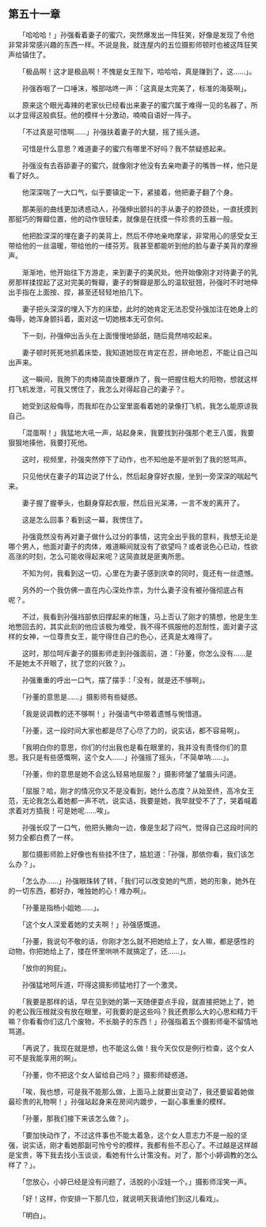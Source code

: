 ## 第五十一章

　　「哈哈哈！」孙强看着妻子的蜜穴，突然爆发出一阵狂笑，好像是发现了令他非常非常感兴趣的东西一样。不说是我，就连屋内的五位摄影师顿时也被这阵狂笑声给镇住了。

　　「极品啊！这才是极品啊！不愧是女王陛下，哈哈哈，真是赚到了，这……」。

　　孙强吞咽了一口唾沫，喉部咕咚一声：「这真是太完美了，标准的海葵啊」。

　　原来这个眼光毒辣的老家伙已经看出来妻子的蜜穴属于难得一见的名器了，所以才显得这般疯狂。他的模样十分激动，喃喃自语好一阵子。

　　「不过真是可惜啊……」孙强扶着妻子的大腿，摇了摇头道。

　　可惜是什么意思？难道妻子的蜜穴有哪里不好吗？我不禁疑惑起来。

　　孙强没有去吞舔妻子的蜜穴，就像刚才他没有去亲吻妻子的嘴唇一样，他只是看了好久。

　　他深深喘了一大口气，似乎要镇定一下，紧接着，他把妻子翻了个身。

　　那美丽的曲线更加诱惑动人，孙强伸出颤抖的手从妻子的脖颈处，一直抚摸到那挺巧的臀瓣位置，他的动作很轻柔，就像是在抚摸一件珍贵的玉器一般。

　　他把脸深深的埋在妻子的美背上，然后不停地亲吻摩挲，非常用心的感受女王带给他的一丝温暖，带给他的一缕芬芳。我甚至都能听到他的脸与妻子美背的摩擦声。

　　渐渐地，他开始往下方游走，来到妻子的美尻处。他开始像刚才对待妻子的乳房那样揉捏起了这对完美的臀瓣，妻子的臀瓣是那么的温软挺翘，孙强时不时地伸出手指在上面按、捏，甚至还轻轻地拍几下。

　　妻子把头深深的埋入下方的床垫，此时的她肯定无法忍受孙强加注在她身上的侮辱，她浑身颤抖着，面对这一切她根本无可奈何。

　　下一刻，孙强伸出舌头在上面慢慢地舔舐，随后竟然啃咬起来。

　　妻子顿时死死地抓着床垫，我知道她现在肯定在忍，拼命地忍，不能让自己叫出声来。

　　这一瞬间，我胯下的肉棒简直快要爆炸了，我一把握住粗大的阳物，想就这样打飞机发泄，可我又愣住了，我怎么对得起自己的妻子？。

　　她受到这般侮辱，而我却在办公室里面看着她的录像打飞机，我怎么能原谅我自己。

　　「混蛋啊！」我猛地大吼一声，站起身来，我要找到孙强那个老王八蛋，我要狠狠地揍他，我要打死他。

　　这时，视频里，孙强突然停下了动作，也不知他是不是听到了我的怒骂声。

　　只见他伏在妻子的耳边说了什么，然后起身穿好衣服，坐到一旁深深的喘起气来。

　　妻子握了握拳头，也翻身穿起衣服，然后目光呆滞，一言不发的离开了。

　　这是怎么回事？看到这一幕，我愣住了。

　　孙强竟然没有再对妻子做什么过分的事情，这完全出乎我的意料，我想无论是哪个男人，他面对妻子的肉体，难道瞬间就没有了欲望吗？或者说色心已动，性欲高涨的时刻，怎么可能收得起来呢？这简直就是匪夷所思。

　　不知为何，我看到这一切，心里在为妻子感到庆幸的同时，竟还有一丝遗憾。

　　另外的一个我仿佛一直在内心深处作祟，为什么妻子没有被孙强彻底占有呢？。

　　不过，我看到孙强裆部依旧撑起来的帐篷，马上否认了刚才的猜想，他是生生地憋回去的，其实此刻的他应该极为难受，我不得不佩服他的忍耐性，面对妻子这样的女神，一位尊贵女王，能守得住自己的色心，还真是太难得了。

　　这时，那位呵斥妻子的摄影师走到孙强面前，道：「孙董，你怎么没有……是不是她太不开眼了，扰了您的兴致？」。

　　孙强重重的呼出一口气，摆了摆手：「没有，就是还不够啊」。

　　「孙董的意思是……」摄影师有些疑惑。

　　「我是说调教的还不够啊！」孙强语气中带着遗憾与惋惜道。

　　「孙董，这一段时间大家也都是尽了心尽了力的，说实话，都不容易啊」。

　　「我明白你的意思，你们的付出我也是看在眼里的，我并没有责怪你们的意思。我只是有些感慨啊，这个女人……」孙强摇了摇头，「不简单呐……」。

　　「孙董，你的意思是她不会这么轻易地屈服？」摄影师皱了皱眉头问道。

　　「屈服？哈，刚才的情况你又不是没看到，她什么态度？从始至终，高冷女王范，无论我怎么着她都一声不吭，说实话，我要是她，我早就受不了了，哭着喊着求着对方插我！可是她呢……唉」。

　　孙强长叹了一口气，他把头撇向一边，像是生起了闷气，觉得自己这段时间的努力全都白费了一样。

　　那位摄影师脸上好像也有些挂不住了，尴尬道：「孙强，那依你看，我们该怎么办？」。

　　「怎么办……」孙强眼珠转了转，「我们可以改变她的气质，她的形象，她外在的一切东西，都好办，唯独她的心！难办啊」。

　　「孙董是指杨小姐她……」。

　　「这个女人深爱着她的丈夫啊！」孙强感慨道。

　　「孙董，我说句不敬的话，你刚才怎么就不把她给上了，女人嘛，都是感性的动物，你把她给上了，搂在怀里哄哄不就搞定了，还……」。

　　「放你的狗屁」。

　　孙强猛地呵斥道，吓得这摄影师猛地打了一个激灵。

　　「我要是那样的话，早在见到她的第一天随便耍点手段，就直接把她上了，她的老公我压根就没有放在眼里，可我要的是这些吗？我还费那么大的心思和精力干嘛？你看看你们这几个废物，不长脑子的东西！」孙强指着五个摄影师毫不留情地骂道。

　　「再说了，我现在就是想，也不能这么做！我今天仅仅是例行检查，这个女人可不是我能享用的啊」。

　　「孙董，你不把这个女人留给自己吗？」摄影师疑惑道。

　　「唉，我也想，可是我不能那么做，上面马上就要出变动了，我还要留着她做最珍贵的礼物啊！」孙强站起身来在房间内踱步，一副心事重重的模样。

　　「孙董，那我们接下来该怎么做？」。

　　「要加快动作了，不过这件事也不能太着急，这个女人意志力不是一般的坚强，说实话，刚才看她那副可怜兮兮的模样，我都有些不忍心了。不过越是这样越是宝贵，等下我去找小玉谈谈，看她有什么计策没有。对了，那个小婷调教的怎么样了？」。

　　「您放心，小婷已经是没有问题了，活脱的小淫娃一个。」摄影师淫笑一声。

　　「好！这样，你安排一下那几位，就说明天我请他们到这儿看戏」。

　　「明白」。

